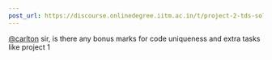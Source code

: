 ```yaml
---
post_url: https://discourse.onlinedegree.iitm.ac.in/t/project-2-tds-solver-discussion-thread/169029/7
---
```

[@carlton](/u/carlton) sir, is there any bonus marks for code uniqueness and extra tasks like project 1